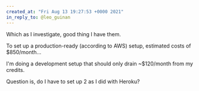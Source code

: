 ```yaml
---
created_at: "Fri Aug 13 19:27:53 +0000 2021"
in_reply_to: @leo_guinan
---
```


Which as I investigate, good thing I have them.

To set up a production-ready (according to AWS) setup, estimated costs of $850/month...

I'm doing a development setup that should only drain ~$120/month from my credits.

Question is, do I have to set up 2 as I did with Heroku?